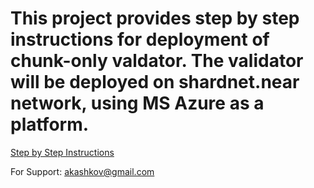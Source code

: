 # This project provides step by step instructions for deployment of chunk-only valdator. The validator will be deployed on shardnet.near network, using MS Azure as a platform.

[Step by Step Instructions](https://github.com/akashkov/Near-Validator-at-Azure-/blob/main/Deploy_Validator_in_Azure.md "title text!")

For Support: akashkov@gmail.com
